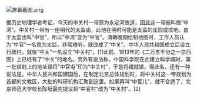 ![](https://gitee.com/uploads/images/2018/0309/181743_48801e42_930142.png "屏幕截图.png")

据历史地理学者考证，今天的中关村一带原为永定河故道，因此这一带被叫做“中湾”。中关村一带有一座明代的太监庙，此地在明时可能是太监的庄园或坟地。由于太监也叫“中官”，所以“中湾”变为“中官”。清朝晚期绘制地图时，工作人员认为“中官”一名意为太监，非常难听，就改成了“中关”。中华人民共和国成立后设立行政村，就依“中关”一名设立“中关村”。[1]此前，1913年的《二万五千分之一京西图》上已经有了“中关”的地名。另外有说法称，中国科学院在此建立科学城时，第一批信封上的地址误将“中官屯”印为“中关村”，于是将错就错，得此名。还有一种说法是，中华人民共和国建国后，在制定北京总体规划时，将中关村这一带规划为首都的文教区，大批的科研机构汇聚到这里。如果再叫“中官儿”，就不合适了，北京师范大学校长陈垣最先提议将“中官村”改为“中关村”。[2]